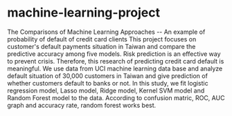 # machine-learning-project
The Comparisons of Machine Learning Approaches -- An example of probability of default of credit card clients
This project focuses on customer's default payments situation in Taiwan and compare the predictive accuracy among five models. Risk prediction is an effective way to prevent crisis. Therefore, this research of predicting credit card default is meaningful. We use data from UCI machine learning data base and analyze default situation of 30,000 customers in Taiwan and give prediction of whether customers default to banks or not. In this study, we fit logistic regression model, Lasso model, Ridge model, Kernel SVM model and Random Forest model to the data. 
According to confusion matric, ROC, AUC graph and accuracy rate, random forest works best.
